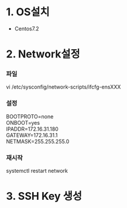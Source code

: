 # 1. OS설치
- Centos7.2 <br/>

# 2. Network설정
### 파일
vi /etc/sysconfig/network-scripts/ifcfg-ensXXX <br/>

### 설정
BOOTPROTO=none<br/>
ONBOOT=yes<br/>
IPADDR=172.16.31.180<br/>
GATEWAY=172.16.31.1<br/>
NETMASK=255.255.255.0<br/>

### 재시작
systemctl restart network<br/>

# 3. SSH Key 생성
